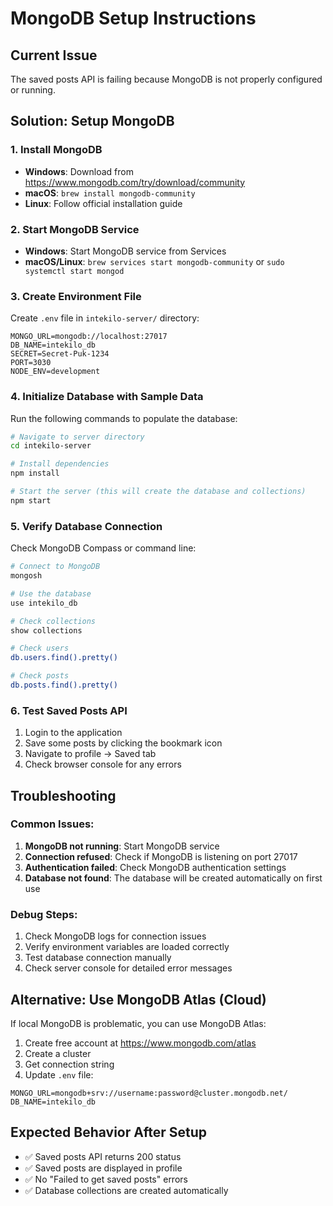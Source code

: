 # MongoDB Setup Instructions

## Current Issue
The saved posts API is failing because MongoDB is not properly configured or running.

## Solution: Setup MongoDB

### 1. Install MongoDB
- **Windows**: Download from https://www.mongodb.com/try/download/community
- **macOS**: `brew install mongodb-community`
- **Linux**: Follow official installation guide

### 2. Start MongoDB Service
- **Windows**: Start MongoDB service from Services
- **macOS/Linux**: `brew services start mongodb-community` or `sudo systemctl start mongod`

### 3. Create Environment File
Create `.env` file in `intekilo-server/` directory:
```env
MONGO_URL=mongodb://localhost:27017
DB_NAME=intekilo_db
SECRET=Secret-Puk-1234
PORT=3030
NODE_ENV=development
```

### 4. Initialize Database with Sample Data
Run the following commands to populate the database:

```bash
# Navigate to server directory
cd intekilo-server

# Install dependencies
npm install

# Start the server (this will create the database and collections)
npm start
```

### 5. Verify Database Connection
Check MongoDB Compass or command line:
```bash
# Connect to MongoDB
mongosh

# Use the database
use intekilo_db

# Check collections
show collections

# Check users
db.users.find().pretty()

# Check posts
db.posts.find().pretty()
```

### 6. Test Saved Posts API
1. Login to the application
2. Save some posts by clicking the bookmark icon
3. Navigate to profile → Saved tab
4. Check browser console for any errors

## Troubleshooting

### Common Issues:
1. **MongoDB not running**: Start MongoDB service
2. **Connection refused**: Check if MongoDB is listening on port 27017
3. **Authentication failed**: Check MongoDB authentication settings
4. **Database not found**: The database will be created automatically on first use

### Debug Steps:
1. Check MongoDB logs for connection issues
2. Verify environment variables are loaded correctly
3. Test database connection manually
4. Check server console for detailed error messages

## Alternative: Use MongoDB Atlas (Cloud)
If local MongoDB is problematic, you can use MongoDB Atlas:

1. Create free account at https://www.mongodb.com/atlas
2. Create a cluster
3. Get connection string
4. Update `.env` file:
```env
MONGO_URL=mongodb+srv://username:password@cluster.mongodb.net/
DB_NAME=intekilo_db
```

## Expected Behavior After Setup
- ✅ Saved posts API returns 200 status
- ✅ Saved posts are displayed in profile
- ✅ No "Failed to get saved posts" errors
- ✅ Database collections are created automatically
